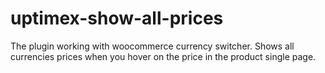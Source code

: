 # uptimex-show-all-prices
The plugin working with woocommerce currency switcher. Shows all currencies prices when you hover on the price in the product single page.
